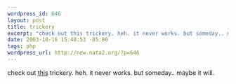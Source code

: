 ```yaml
--- 
wordpress_id: 646
layout: post
title: trickery
excerpt: "check out this trickery. heh. it never works. but someday.. maybe it will. "
date: 2003-10-16 15:48:53 -05:00
tags: php
wordpress_url: http://new.nata2.org/?p=646
---
```

check out <a href="http://dopeman.org/away.php">this</a> trickery. heh. it never works. but someday.. maybe it will. 
